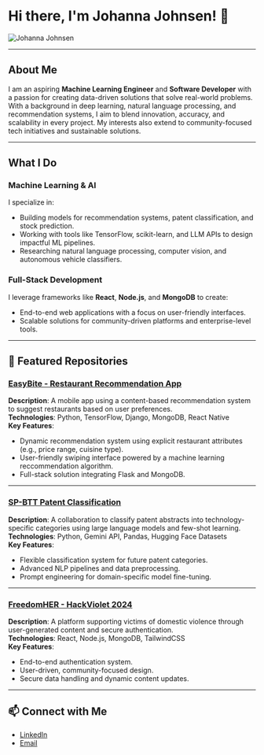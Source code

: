# Hi there, I'm Johanna Johnsen! 👋  
![Johanna Johnsen](https://github.com/johannaj16/johannaj16/blob/main/profile.jpg)

---

## About Me  
I am an aspiring **Machine Learning Engineer** and **Software Developer** with a passion for creating data-driven solutions that solve real-world problems. With a background in deep learning, natural language processing, and recommendation systems, I aim to blend innovation, accuracy, and scalability in every project. My interests also extend to community-focused tech initiatives and sustainable solutions.

---

## What I Do  

### **Machine Learning & AI**  
I specialize in:  
- Building models for recommendation systems, patent classification, and stock prediction.  
- Working with tools like TensorFlow, scikit-learn, and LLM APIs to design impactful ML pipelines.  
- Researching natural language processing, computer vision, and autonomous vehicle classifiers.

### **Full-Stack Development**  
I leverage frameworks like **React**, **Node.js**, and **MongoDB** to create:  
- End-to-end web applications with a focus on user-friendly interfaces.  
- Scalable solutions for community-driven platforms and enterprise-level tools.

---

## 🌟 Featured Repositories  

### **[EasyBite - Restaurant Recommendation App](https://github.com/johannaj16/easybite)** 
**Description**: A mobile app using a content-based recommendation system to suggest restaurants based on user preferences.  
**Technologies**: Python, TensorFlow, Django, MongoDB, React Native  
**Key Features**:  
- Dynamic recommendation system using explicit restaurant attributes (e.g., price range, cuisine type).  
- User-friendly swiping interface powered by a machine learning reccommendation algorithm.  
- Full-stack solution integrating Flask and MongoDB.

---

### **[SP-BTT Patent Classification](https://github.com/jaanvi-prabhakar/SP-BTT-Patent-Classification)**  
**Description**: A collaboration to classify patent abstracts into technology-specific categories using large language models and few-shot learning.  
**Technologies**: Python, Gemini API, Pandas, Hugging Face Datasets  
**Key Features**:  
- Flexible classification system for future patent categories.  
- Advanced NLP pipelines and data preprocessing.  
- Prompt engineering for domain-specific model fine-tuning.

---

### **[FreedomHER - HackViolet 2024](https://github.com/johannaj16/FreedomHer)**  
**Description**: A platform supporting victims of domestic violence through user-generated content and secure authentication.  
**Technologies**: React, Node.js, MongoDB, TailwindCSS  
**Key Features**:  
- End-to-end authentication system.  
- User-driven, community-focused design.  
- Secure data handling and dynamic content updates.

---

## 📫 Connect with Me  
- [LinkedIn](https://www.linkedin.com/in/johanna-johnsen)  
- [Email](mailto:johannaj@vt.edu)
